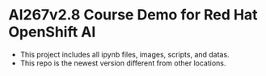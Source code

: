 # AI267v2.8 Course Demo for Red Hat OpenShift AI

- This project includes all ipynb files, images, scripts, and datas.
- This repo is the newest version different from other locations.
